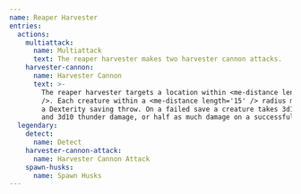 ```yaml
---
name: Reaper Harvester
entries:
  actions:
    multiattack:
      name: Multiattack
      text: The reaper harvester makes two harvester cannon attacks.
    harvester-cannon:
      name: Harvester Cannon
      text: >-
        The reaper harvester targets a location within <me-distance length='90'
        />. Each creature within a <me-distance length='15' /> radius must make
        a Dexterity saving throw. On a failed save a creature takes 3d10 force
        and 3d10 thunder damage, or half as much damage on a successful one.
  legendary:
    detect:
      name: Detect
    harvester-cannon-attack:
      name: Harvester Cannon Attack
    spawn-husks:
      name: Spawn Husks
---
```

